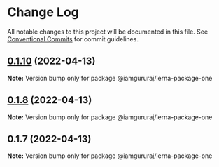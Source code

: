 # Change Log

All notable changes to this project will be documented in this file.
See [Conventional Commits](https://conventionalcommits.org) for commit guidelines.

## [0.1.10](https://github.com/iamgururaj/test-lerna-publish/compare/v0.1.9...v0.1.10) (2022-04-13)

**Note:** Version bump only for package @iamgururaj/lerna-package-one





## [0.1.8](https://github.com/iamgururaj/test-lerna-publish/compare/v0.1.7...v0.1.8) (2022-04-13)

**Note:** Version bump only for package @iamgururaj/lerna-package-one





## 0.1.7 (2022-04-13)

**Note:** Version bump only for package @iamgururaj/lerna-package-one
